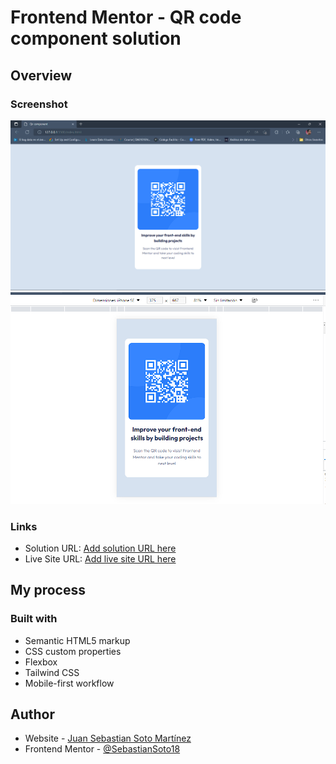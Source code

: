 # Frontend Mentor - QR code component solution
## Overview

### Screenshot

![](./screenshot/desktop.PNG)
![](./screenshot/movile.PNG)

### Links

- Solution URL: [Add solution URL here](https://github.com/SebastianSoto18/qrcomponent-)
- Live Site URL: [Add live site URL here](https://your-live-site-url.com)

## My process

### Built with

- Semantic HTML5 markup
- CSS custom properties
- Flexbox
- Tailwind CSS
- Mobile-first workflow

## Author

- Website - [Juan Sebastian Soto Martínez](https://www.linkedin.com/in/juan-sebastian-soto-martínez-b37703196/)
- Frontend Mentor - [@SebastianSoto18](https://www.frontendmentor.io/SebastianSoto18)



